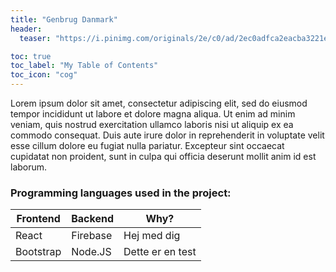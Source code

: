 ```yaml
---
title: "Genbrug Danmark"
header:
  teaser: "https://i.pinimg.com/originals/2e/c0/ad/2ec0adfca2eacba3221ece14ce37b414.jpg"

toc: true
toc_label: "My Table of Contents"
toc_icon: "cog"
---
```


Lorem ipsum dolor sit amet, consectetur adipiscing elit, sed do eiusmod tempor incididunt ut labore et dolore magna aliqua. Ut enim ad minim veniam, quis nostrud exercitation ullamco laboris nisi ut aliquip ex ea commodo consequat. Duis aute irure dolor in reprehenderit in voluptate velit esse cillum dolore eu fugiat nulla pariatur. Excepteur sint occaecat cupidatat non proident, sunt in culpa qui officia deserunt mollit anim id est laborum.


### Programming languages used in the project:

| Frontend  | Backend  | Why?     |
|-----------|----------|----------|
| React     | Firebase | Hej med dig |
| Bootstrap | Node.JS  | Dette er en test |